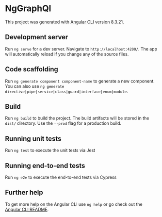 # NgGraphQl

This project was generated with [Angular CLI](https://github.com/angular/angular-cli) version 8.3.21.

## Development server

Run `ng serve` for a dev server. Navigate to `http://localhost:4200/`. The app will automatically reload if you change any of the source files.

## Code scaffolding

Run `ng generate component component-name` to generate a new component. You can also use `ng generate directive|pipe|service|class|guard|interface|enum|module`.

## Build

Run `ng build` to build the project. The build artifacts will be stored in the `dist/` directory. Use the `--prod` flag for a production build.

## Running unit tests

Run `ng test` to execute the unit tests via Jest

## Running end-to-end tests

Run `ng e2e` to execute the end-to-end tests via Cypress

## Further help

To get more help on the Angular CLI use `ng help` or go check out the [Angular CLI README](https://github.com/angular/angular-cli/blob/master/README.md).
